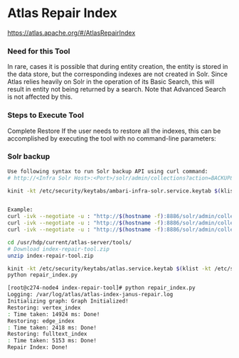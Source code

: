 # Atlas Repair Index

https://atlas.apache.org/#/AtlasRepairIndex


### Need for this Tool
In rare, cases it is possible that during entity creation, the entity is stored in the data store, but the corresponding indexes are not created in Solr. Since Atlas relies heavily on Solr in the operation of its Basic Search, this will result in entity not being returned by a search. Note that Advanced Search is not affected by this.

### Steps to Execute Tool
Complete Restore
If the user needs to restore all the indexes, this can be accomplished by executing the tool with no command-line parameters:

### Solr backup
```bash
Use following syntax to run Solr backup API using curl command:
# http://<Infra Solr Host>:<Port>/solr/admin/collections?action=BACKUP&name=myBackupName&collection=myCollectionName&location=/path/to/my/shared/drive

kinit -kt /etc/security/keytabs/ambari-infra-solr.service.keytab $(klist -kt /etc/security/keytabs/ambari-infra-solr.service.keytab |sed -n "4p"|cut -d ' ' -f7)


Example:
curl -ivk --negotiate -u : "http://$(hostname -f):8886/solr/admin/collections?action=BACKUP&name=vertex_index_bkp&collection=vertex_index&location=/tmp"
curl -ivk --negotiate -u : "http://$(hostname -f):8886/solr/admin/collections?action=BACKUP&name=edge_index_bkp&collection=edge_index&location=/tmp"
curl -ivk --negotiate -u : "http://$(hostname -f):8886/solr/admin/collections?action=BACKUP&name=fulltext_index_bkp&collection=fulltext_index&location=/tmp"
```
```bash
cd /usr/hdp/current/atlas-server/tools/
# Download index-repair-tool.zip
unzip index-repair-tool.zip

kinit -kt /etc/security/keytabs/atlas.service.keytab $(klist -kt /etc/security/keytabs/atlas.service.keytab |sed -n "4p"|cut -d ' ' -f7)
python repair_index.py

[root@c274-node4 index-repair-tool]# python repair_index.py
Logging: /var/log/atlas/atlas-index-janus-repair.log
Initializing graph: Graph Initialized!
Restoring: vertex_index
: Time taken: 14924 ms: Done!
Restoring: edge_index
: Time taken: 2418 ms: Done!
Restoring: fulltext_index
: Time taken: 5153 ms: Done!
Repair Index: Done!
```
